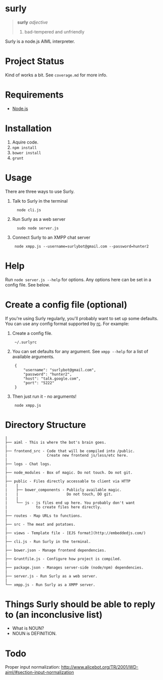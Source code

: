surly
=====

 > **surly** *adjective*
 > 
 >  1. bad-tempered and unfriendly

Surly is a node.js AIML interpreter.


Project Status
==============

Kind of works a bit. See `coverage.md` for more info.


Requirements
============

* [Node.js](http://nodejs.org/)


Installation
============

1. Aquire code.
2. `npm install`
3. `bower install`
4. `grunt`


Usage
=====

There are three ways to use Surly.

1. Talk to Surly in the terminal

         node cli.js

2. Run Surly as a web server

         sudo node server.js

3. Connect Surly to an XMPP chat server

        node xmpp.js --username=surlybot@gmail.com --password=hunter2



Help
====

Run `node server.js --help` for options. Any options here can be set in a config file. See below.


Create a config file (optional)
=====================

If you're using Surly regularly, you'll probably want to set up some defaults. You can use any config format supported by [rc](https://www.npmjs.com/package/rc). For example:

1. Create a config file.

        ~/.surlyrc

2. You can set defaults for any argument. See `xmpp --help` for a list of available arguments.

        {
            "username": "surlybot@gmail.com",
            "password": "hunter2",
            "host": "talk.google.com",
            "port": "5222"
        }

3. Then just run it - no arguments!
    
        node xmpp.js


Directory Structure
===================

    |
    ├── aiml - This is where the bot's brain goes.
    |
    ├── frontend_src - Code that will be compiled into /public.
    |                  Create new frontend js/less/etc here.
    |
    ├── logs - Chat logs.
    |
    ├── node_modules - Box of magic. Do not touch. Do not git.
    |
    ├── public - Files directly accessable to client via HTTP
    |    |
    |    ├── bower_components - Publicly available magic. 
    |    |                      Do not touch, DO git.
    |    |
    |    └── js - js files end up here. You probably don't want 
    |             to create files here directly.
    |
    ├── routes - Map URLs to functions.
    |
    ├── src - The meat and potatoes.
    |
    ├── views - Template file - [EJS format](http://embeddedjs.com/)
    |
    ├── cli.js - Run Surly in the terminal.
    |
    ├── bower.json - Manage frontend dependencies.
    |
    ├── Gruntfile.js - Configure how project is compiled.
    |
    ├── package.json - Manages server-side (node/npm) dependencies.
    |
    ├── server.js - Run Surly as a web server.
    |
  	└── xmpp.js - Run Surly as a XMPP server.


Things Surly should be able to reply to (an inconclusive list)
==============================================================

* What is NOUN?
* NOUN is DEFINITION.


Todo
====

Proper input normalization: http://www.alicebot.org/TR/2001/WD-aiml/#section-input-normalization
